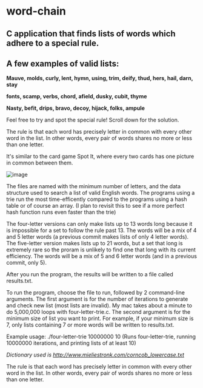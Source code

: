 # word-chain
## C application that finds lists of words which adhere to a special rule.

## A few examples of valid lists: 

**Mauve, molds, curly, lent, hymn, using, trim, deify, thud, hers, hail, darn, stay**

**fonts, scamp, verbs, chord, afield, dusky, cubit, thyme**

**Nasty, befit, drips, bravo, decoy, hijack, folks, ampule**

Feel free to try and spot the special rule! Scroll down for the solution.















The rule is that each word has precisely letter in common with every other word in the list. In other words, every pair of words shares no more or less than one letter.

It's similar to the card game Spot It, where every two cards has one picture in common between them.

![image](https://github.com/zelf0/word-chain/assets/84274405/c31ffc2e-ef1b-4798-8c34-00db9661950d)



The files are named with the minimum number of letters, and the data structure used to search a list of valid English words. The programs using a trie run the most time-efficently compared to the programs using a hash table or of course an array. (I plan to revisit this to see if a more perfect hash function runs even faster than the trie)

The four-letter versions can only make lists up to 13 words long because it is impossible for a set to follow the rule past 13. The words will be a mix of 4 and 5 letter words (a previous commit makes lists of only 4 letter words). The five-letter version makes lists up to 21 words, but a set that long is extremely rare so the proram is unlikely to find one that long with its current efficiency. The words will be a mix of 5 and 6 letter words (and in a previous commit, only 5).

After you run the program, the results will be written to a file called results.txt.




To run the program, choose the file to run, followed by 2 command-line arguments. The first argument is for the number of iterations to generate and check new list (most lists are invalid). My mac takes about a minute to do 5,000,000 loops with four-letter-trie.c. The second argument is for the minimum size of list you want to print. For example, if your minimum size is 7, only lists containing 7 or more words will be written to results.txt.

Example usage: ./four-letter-trie 10000000 10 (Runs four-letter-trie, running 10000000 iterations, and printing lists of at least 10)


*Dictionary used is http://www.mieliestronk.com/corncob_lowercase.txt*




The rule is that each word has precisely letter in common with every other word in the list. In other words, every pair of words shares no more or less than one letter.
